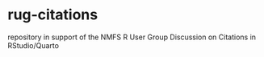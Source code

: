 # rug-citations
repository in support of the NMFS R User Group Discussion on Citations in RStudio/Quarto
